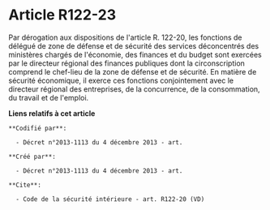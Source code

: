 # Article R122-23

Par dérogation aux dispositions de l'article R. 122-20, les fonctions de délégué de zone de défense et de sécurité des
services déconcentrés des ministères chargés de l'économie, des finances et du budget sont exercées par le directeur régional
des finances publiques dont la circonscription comprend le chef-lieu de la zone de défense et de sécurité. En matière de
sécurité économique, il exerce ces fonctions conjointement avec le directeur régional des entreprises, de la concurrence, de
la consommation, du travail et de l'emploi.

**Liens relatifs à cet article**

	**Codifié par**:

	  - Décret n°2013-1113 du 4 décembre 2013 - art.

	**Créé par**:

	  - Décret n°2013-1113 du 4 décembre 2013 - art.

	**Cite**:

	  - Code de la sécurité intérieure - art. R122-20 (VD)

